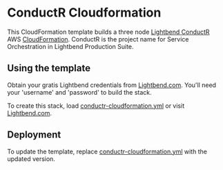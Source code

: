 # ConductR Cloudformation

This CloudFormation template builds a three node [Lightbend ConductR](https://conductr.lightbend.com) AWS [CloudFormation](https://aws.amazon.com/cloudformation/). ConductR is the project name for Service Orchestration in Lightbend Production Suite.

## Using the template

Obtain your gratis Lightbend credentials from [Lightbend.com](https://www.lightbend.com/product/conductr/developer). You'll need your 'username' and 'password' to build the stack.

To create this stack, load [conductr-cloudformation.yml](https://s3.amazonaws.com/downloads.typesafe.com/conductr/conductr-cloudformation.yaml) or visit [Lightbend.com](https://www.lightbend.com/platform/production/service-orchestration). 

## Deployment

To update the template, replace [conductr-cloudformation.yml](https://s3.amazonaws.com/downloads.typesafe.com/conductr/conductr-cloudformation.yaml) with the updated version.
